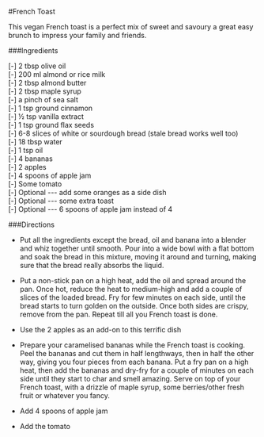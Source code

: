 #French Toast

This vegan French toast is a perfect mix of sweet and savoury a great easy brunch to impress your family and friends.

###Ingredients

[-] 2 tbsp olive oil  
[-] 200 ml almond or rice milk  
[-] 2 tbsp almond butter  
[-] 2 tbsp maple syrup  
[-] a pinch of sea salt  
[-] 1 tsp ground cinnamon  
[-] ½ tsp vanilla extract  
[-] 1 tsp ground flax seeds  
[-] 6-8 slices of white or sourdough bread (stale bread works well too)  
[-] 18 tbsp water  
[-] 1 tsp oil  
[-] 4 bananas  
[-] 2 apples  
[-] 4 spoons of apple jam  
[-] Some tomato  
[-] Optional --- add some oranges as a side dish  
[-] Optional --- some extra toast  
[-] Optional --- 6 spoons of apple jam instead of 4

###Directions

- Put all the ingredients except the bread, oil and banana into a blender and whiz together until smooth. Pour into a wide bowl with a flat bottom and soak the bread in this mixture, moving it around and turning, making sure that the bread really absorbs the liquid.

- Put a non-stick pan on a high heat, add the oil and spread around the pan. Once hot, reduce the heat to medium-high and add a couple of slices of the loaded bread. Fry for few minutes on each side, until the bread starts to turn golden on the outside. Once both sides are crispy, remove from the pan. Repeat till all you French toast is done.

- Use the 2 apples as an add-on to this terrific dish

- Prepare your caramelised bananas while the French toast is cooking. Peel the bananas and cut them in half lengthways, then in half the other way, giving you four pieces from each banana. Put a fry pan on a high heat, then add the bananas and dry-fry for a couple of minutes on each side until they start to char and smell amazing. Serve on top of your French toast, with a drizzle of maple syrup, some berries/other fresh fruit or whatever you fancy.

- Add 4 spoons of apple jam

- Add the tomato
